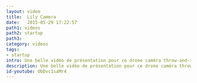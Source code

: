 ```yaml
---
layout: video
title:  Lily Camera
date:   2015-05-29 17:22:57
path1: videos
path2: startup
path3:
category: videos
tags:
- startup
intro: Une belle vidéo de présentation pour ce drone caméra throw-and-shoot. Aucune configuration requise. Jeter Lily dans l'air pour commencer une nouvelle vidéo. Il vous suivra dans vos moindres mouvements. C'est aussi simple que ça.
description: Une belle vidéo de présentation pour ce drone caméra throw-and-shoot.
id-youtube: ObDvc1saMr4
---
```

 